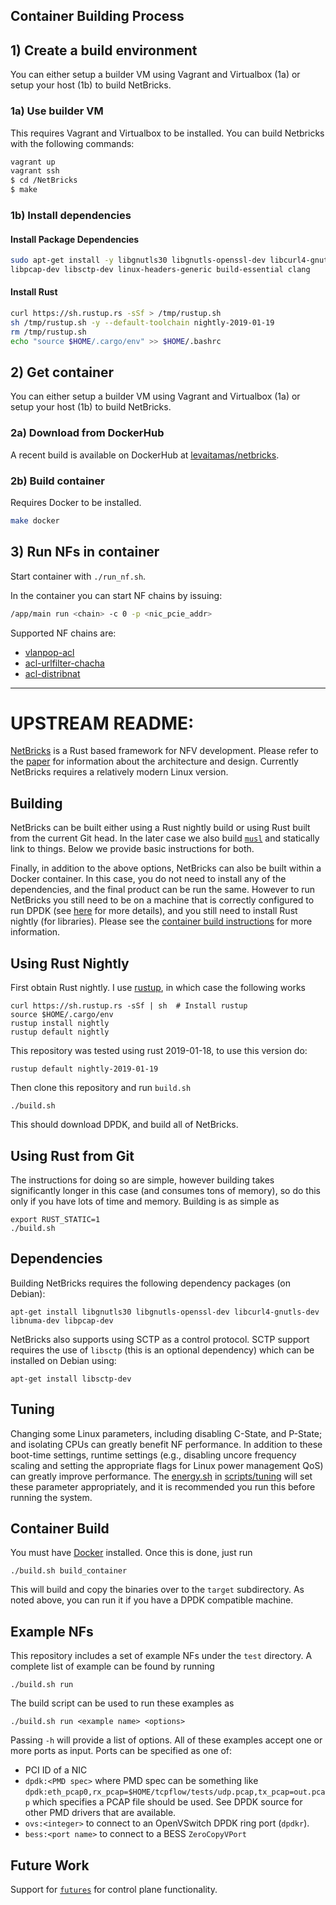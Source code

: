 Container Building Process
--------

## 1) Create a build environment
You can either setup a builder VM using Vagrant and Virtualbox (1a) or setup your host (1b) to build NetBricks.

### 1a) Use builder VM
This requires Vagrant and Virtualbox to be installed. You can build Netbricks with the following commands:
```sh
vagrant up
vagrant ssh
$ cd /NetBricks
$ make
```
### 1b) Install dependencies

#### Install Package Dependencies
```sh
sudo apt-get install -y libgnutls30 libgnutls-openssl-dev libcurl4-gnutls-dev libnuma-dev \
libpcap-dev libsctp-dev linux-headers-generic build-essential clang
```

#### Install Rust
``` sh
curl https://sh.rustup.rs -sSf > /tmp/rustup.sh
sh /tmp/rustup.sh -y --default-toolchain nightly-2019-01-19
rm /tmp/rustup.sh
echo "source $HOME/.cargo/env" >> $HOME/.bashrc
```

## 2) Get container
You can either setup a builder VM using Vagrant and Virtualbox (1a) or setup your host (1b) to build NetBricks.

### 2a) Download from DockerHub

A recent build is available on DockerHub at [levaitamas/netbricks](https://hub.docker.com/r/levaitamas/netbricks).

### 2b) Build container

Requires Docker to be installed.
```sh
make docker
```

## 3) Run NFs in container

Start container with `./run_nf.sh`.

In the container you can start NF chains by issuing:
```sh
/app/main run <chain> -c 0 -p <nic_pcie_addr>
```

Supported NF chains are:

* [vlanpop-acl](faas-nfv/vlanpop-acl)
* [acl-urlfilter-chacha](faas-nfv/acl-urlfilter-chacha)
* [acl-distribnat](faas-nfv/acl-distribnat)


--------
# UPSTREAM README:

[NetBricks](http://netbricks.io/) is a Rust based framework for NFV development. Please refer to the
[paper](https://people.eecs.berkeley.edu/~apanda/assets/papers/osdi16.pdf) for information
about the architecture and design. Currently NetBricks requires a relatively modern Linux version.

Building
--------
NetBricks can be built either using a Rust nightly build or using Rust built from the current Git head. In the later
case we also build [`musl`](https://www.musl-libc.org/) and statically link to things. Below we provide basic instructions for both.

Finally, in addition to the above options, NetBricks can also be built within a Docker container. In this case, you do
not need to install any of the dependencies, and the final product can be run the same. However to run NetBricks you
still need to be on a machine that is correctly configured to run DPDK (see
[here](http://dpdk.org/doc/guides-16.07/linux_gsg/quick_start.html) for more details), and you still need to install
Rust nightly (for libraries). Please see the [container build instructions](#container-build) for more information.

Using Rust Nightly
------------------
First obtain Rust nightly. I use [rustup](https://rustup.rs), in which case the following works

```
curl https://sh.rustup.rs -sSf | sh  # Install rustup
source $HOME/.cargo/env
rustup install nightly
rustup default nightly
```

This repository was tested using rust 2019-01-18, to use this version do:
```
rustup default nightly-2019-01-19
```

Then clone this repository and run `build.sh`

```
./build.sh
```

This should download DPDK, and build all of NetBricks.

Using Rust from Git
-------------------
The instructions for doing so are simple, however building takes significantly longer in this case (and consumes tons of
memory), so do this only if you have lots of time and memory. Building is as simple as

```
export RUST_STATIC=1
./build.sh
```

Dependencies
------------
Building NetBricks requires the following dependency packages (on Debian):

```
apt-get install libgnutls30 libgnutls-openssl-dev libcurl4-gnutls-dev libnuma-dev libpcap-dev
```

NetBricks also supports using SCTP as a control protocol. SCTP support requires the use of `libsctp` (this is an
optional dependency) which can be installed on Debian using:

```
apt-get install libsctp-dev
```

Tuning
------
Changing some Linux parameters, including disabling C-State, and P-State; and isolating CPUs can greatly benefit NF
performance. In addition to these boot-time settings, runtime settings (e.g., disabling uncore frequency scaling and
setting the appropriate flags for Linux power management QoS) can greatly improve performance. The
[energy.sh](scripts/tuning/energy.sh) in [scripts/tuning](scripts/tuning) will set these parameter appropriately, and
it is recommended you run this before running the system.

Container Build
---------------
You must have [Docker](https://www.docker.com/) installed. Once this is done, just run

```
./build.sh build_container
```

This will build and copy the binaries over to the `target` subdirectory. As noted above, you can run it if you have a
DPDK compatible machine.

Example NFs
-----------
This repository includes a set of example NFs under the `test` directory. A complete list of example can be found by
running
```
./build.sh run
```

The build script can be used to run these examples as

```
./build.sh run <example name> <options>
```

Passing `-h` will provide a list of options. All of these examples accept one or more ports as input. Ports can be
specified as one of:

-   PCI ID of a NIC
-   `dpdk:<PMD spec>` where PMD spec can be something like
    `dpdk:eth_pcap0,rx_pcap=$HOME/tcpflow/tests/udp.pcap,tx_pcap=out.pcap` which specifies a PCAP file should be used.
    See DPDK source for other PMD drivers that are available.
-   `ovs:<integer>` to connect to an OpenVSwitch DPDK ring port (`dpdkr`).
-   `bess:<port name>` to connect to a BESS `ZeroCopyVPort`

Future Work
-----------
Support for [`futures`](https://github.com/alexcrichton/futures-rs) for control plane functionality.

